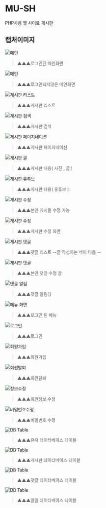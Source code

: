 # MU-SH
PHP사용 웹 사이트 게시판

캡처이미지
---
![메인](./image/main(login).PNG)
> ▲▲▲로그인된 메인화면

![메인](./image/main.PNG)
> ▲▲▲로그인되지않은 메인화면

![게시판 리스트](./image/contents_list.PNG)
> ▲▲▲게시판 리스트

![게시판 검색](./image/contents_search.PNG)
> ▲▲▲게시판 검색

![게시판 페이지네이션](./image/pagenation.PNG)
> ▲▲▲게시판 페이지네이션

![게시판 글](./image/contents_picture.PNG)
> ▲▲▲게시판 내용( 사진 , 글 )

![게시판 유투브](./image/contents_video.PNG)
> ▲▲▲게시판 내용( 유튜브 )

![게시판 수정](./image/contents_modify2.PNG)
> ▲▲▲본인 게시물 수정 가능

![게시판 수정](./image/contents_modify.PNG)
> ▲▲▲게시판 수정 화면

![게시판 댓글](./image/comment.PNG)
> ▲▲▲댓글 리스트  --글 작성자는 색이 다름 --

![게시판 댓글](./image/comment_modify.PNG)
> ▲▲▲본인 댓글 수정 창

![댓글 알림](./image/alram.PNG)
> ▲▲▲댓글 알림창

![메뉴 화면](./image/menu(login).PNG)
> ▲▲▲로그인 된 메뉴


![로그인](./image/login.PNG)
> ▲▲▲로그인

![회원가입](./image/signup.PNG)
> ▲▲▲회원가입

![회원탈퇴](./image/user_delete.PNG)
> ▲▲▲회원탈퇴

![정보수정](./image/mypage_modify.PNG)
> ▲▲▲회원정보 수정

![비밀번호수정](./image/password_modify.PNG)
> ▲▲▲비밀번호 수정

![DB Table](./image/user_table.PNG)
> ▲▲▲유저 데이터베이스 테이블

![DB Table](./image/board_table.PNG)
> ▲▲▲게시판 데이터베이스 테이블

![DB Table](./image/comment_table.PNG)
> ▲▲▲댓글 데이터베이스 테이블

![DB Table](./image/alram_table.PNG)
> ▲▲▲알림 데이터베이스 테이블




